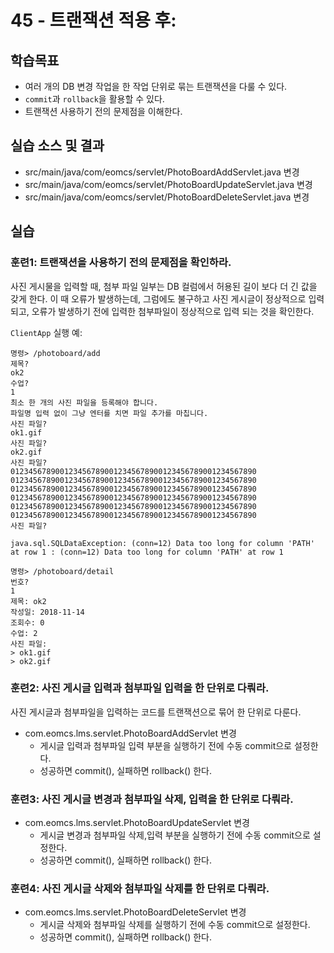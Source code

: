 # 45 - 트랜잭션 적용 후: 

## 학습목표

- 여러 개의 DB 변경 작업을 한 작업 단위로 묶는 트랜잭션을 다룰 수 있다.
- `commit`과 `rollback`을 활용할 수 있다.
- 트랜잭션 사용하기 전의 문제점을 이해한다.

## 실습 소스 및 결과

- src/main/java/com/eomcs/servlet/PhotoBoardAddServlet.java 변경
- src/main/java/com/eomcs/servlet/PhotoBoardUpdateServlet.java 변경
- src/main/java/com/eomcs/servlet/PhotoBoardDeleteServlet.java 변경

## 실습  

### 훈련1: 트랜잭션을 사용하기 전의 문제점을 확인하라.

사진 게시물을 입력할 때, 
첨부 파일 일부는 DB 컬럼에서 허용된 길이 보다 더 긴 값을 갖게 한다.
이 때 오류가 발생하는데, 그럼에도 불구하고 사진 게시글이 정상적으로 입력되고,
오류가 발생하기 전에 입력한 첨부파일이 정상적으로 입력 되는 것을 확인한다.

`ClientApp` 실행 예:
```
명령> /photoboard/add
제목?
ok2
수업?
1
최소 한 개의 사진 파일을 등록해야 합니다.
파일명 입력 없이 그냥 엔터를 치면 파일 추가를 마칩니다.
사진 파일?
ok1.gif
사진 파일?
ok2.gif
사진 파일?
0123456789001234567890012345678900123456789001234567890
0123456789001234567890012345678900123456789001234567890
0123456789001234567890012345678900123456789001234567890
0123456789001234567890012345678900123456789001234567890
0123456789001234567890012345678900123456789001234567890
0123456789001234567890012345678900123456789001234567890
사진 파일?

java.sql.SQLDataException: (conn=12) Data too long for column 'PATH' at row 1 : (conn=12) Data too long for column 'PATH' at row 1

명령> /photoboard/detail
번호?
1
제목: ok2
작성일: 2018-11-14
조회수: 0
수업: 2
사진 파일:
> ok1.gif
> ok2.gif
```

### 훈련2: 사진 게시글 입력과 첨부파일 입력을 한 단위로 다뤄라. 

사진 게시글과 첨부파일을 입력하는 코드를 트랜잭션으로 묶어 한 단위로 다룬다.

- com.eomcs.lms.servlet.PhotoBoardAddServlet 변경
  - 게시글 입력과 첨부파일 입력 부분을 실행하기 전에 수동 commit으로 설정한다.
  - 성공하면 commit(), 실패하면 rollback() 한다.
  
### 훈련3: 사진 게시글 변경과 첨부파일 삭제, 입력을 한 단위로 다뤄라. 

- com.eomcs.lms.servlet.PhotoBoardUpdateServlet 변경
  - 게시글 변경과 첨부파일 삭제,입력 부분을 실행하기 전에 수동 commit으로 설정한다.
  - 성공하면 commit(), 실패하면 rollback() 한다.

### 훈련4: 사진 게시글 삭제와 첨부파일 삭제를 한 단위로 다뤄라. 

- com.eomcs.lms.servlet.PhotoBoardDeleteServlet 변경
  - 게시글 삭제와 첨부파일 삭제를 실행하기 전에 수동 commit으로 설정한다.
  - 성공하면 commit(), 실패하면 rollback() 한다.
  